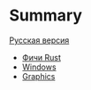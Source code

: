 # Summary

[Русская версия](README-RUS.MD)

 - [Фичи Rust](EN/features.md)
 - [Windows](EN/windows.md)
 - [Graphics](EN/graphics.md)